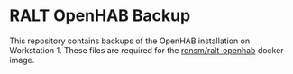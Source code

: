 # RALT OpenHAB Backup

This repository contains backups of the OpenHAB installation on Workstation 1. These files are required for the [ronsm/ralt-openhab](https://hub.docker.com/repository/docker/ronsm/ralt-openhab) docker image.
